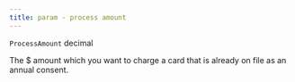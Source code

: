 ```yaml
---
title: param - process amount
---
```


`ProcessAmount` decimal

The $ amount which you want to charge a card that is already on file as an annual consent.
